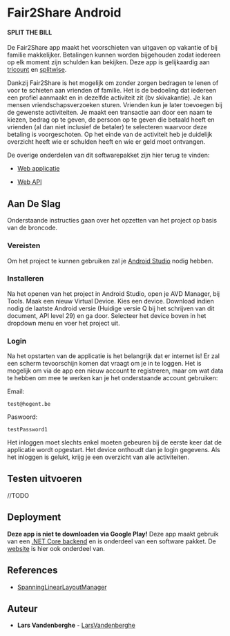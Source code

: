 # Fair2Share Android

#### SPLIT THE BILL

De Fair2Share app maakt het voorschieten van uitgaven op vakantie of bij familie makkelijker. Betalingen kunnen worden bijgehouden zodat iedereen op elk moment zijn schulden kan bekijken. Deze app is gelijkaardig aan [tricount](https://www.tricount.com/) en [splitwise](https://www.splitwise.com/).

Dankzij Fair2Share is het mogelijk om zonder zorgen bedragen te lenen of voor te schieten aan vrienden of familie. Het is de bedoeling dat iedereen een profiel aanmaakt en in dezelfde activiteit zit (bv skivakantie). Je kan mensen vriendschapsverzoeken sturen. Vrienden kun je later toevoegen bij de gewenste activiteiten. Je maakt een transactie aan door een naam te kiezen, bedrag op te geven, de persoon op te geven die betaald heeft en vrienden (al dan niet inclusief de betaler) te selecteren waarvoor deze betaling is voorgeschoten. Op het einde van de activiteit heb je duidelijk overzicht heeft wie er schulden heeft en wie er geld moet ontvangen.

De overige onderdelen van dit softwarepakket zijn hier terug te vinden:
* [Web applicatie](https://github.com/LarsVandenberghe/Fair2Share-Frontend)

* [Web API](https://github.com/LarsVandenberghe/Fair2Share-Backend)




## Aan De Slag

Onderstaande instructies gaan over het opzetten van het project op basis van de broncode.

### Vereisten

Om het project te kunnen gebruiken zal je <a href="https://developer.android.com/studio">Android Studio</a> nodig hebben.

### Installeren

Na het openen van het project in Android Studio, open je AVD Manager, bij Tools. Maak een nieuw Virtual Device. Kies een device. Download indien nodig de laatste Android versie (Huidige versie Q bij het schrijven van dit document, API level 29) en ga door. Selecteer het device boven in het dropdown menu en voer het project uit. 

### Login

Na het opstarten van de applicatie is het belangrijk dat er internet is! Er zal een scherm tevoorschijn komen dat vraagt om je in te loggen. Het is mogelijk om via de app een nieuw account te registreren, maar om wat data te hebben om mee te werken kan je het onderstaande account gebruiken:

Email:

```
test@hogent.be
```

Paswoord:

```
testPassword1
```

Het inloggen moet slechts enkel moeten gebeuren bij de eerste keer dat de applicatie wordt opgestart. Het device onthoudt dan je login gegevens. Als het inloggen is gelukt, krijg je een overzicht van alle activiteiten. 



## Testen uitvoeren

//TODO



## Deployment

**Deze app is niet te downloaden via Google Play!** Deze app maakt gebruik van een <a href="http://78.20.29.170:5000/swagger/">.NET Core backend</a> en is onderdeel van een software pakket. De <a href="http://78.20.29.170:5000/">website</a> is hier ook onderdeel van.



## References

* [SpanningLinearLayoutManager](https://gist.github.com/heinrichreimer/39f9d2f9023a184d96f8)




## Auteur
* **Lars Vandenberghe** - [LarsVandenberghe](https://github.com/LarsVandenberghe)